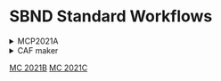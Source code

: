 # SBND Standard Workflows

<details><summary>MCP2021A</summary>
standard_g4_sbnd.fcl<br>
standard_detsim_sbnd.fcl<br>
standard_reco1_sbnd.fcl<br>
standard_reco2_sbnd.fcl<br>
</details>

<details><summary>CAF maker</summary>
cafmakerjob_sbnd_sce.fcl
</details>

[MC 2021B](https://docs.google.com/document/d/13Mvt91CVixfdo1e3ah9Ru-wfbYUXEvHMlcbVk2RYCsE/edit?usp=sharing)
[MC 2021C](https://docs.google.com/document/d/1UMmff2LUnRtIpgy0_eE9D3eDw96UkuXCTBCGbWVzWak/edit?usp=sharing)
